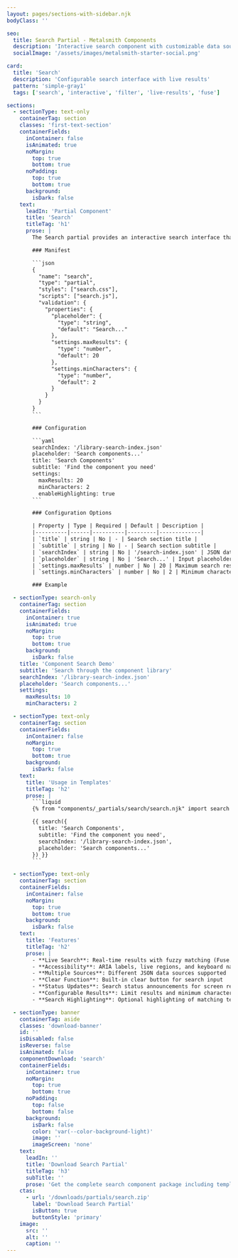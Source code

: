 ```yaml
---
layout: pages/sections-with-sidebar.njk
bodyClass: ''

seo:
  title: Search Partial - Metalsmith Components
  description: 'Interactive search component with customizable data sources'
  socialImage: '/assets/images/metalsmith-starter-social.png'

card:
  title: 'Search'
  description: 'Configurable search interface with live results'
  pattern: 'simple-gray1'
  tags: ['search', 'interactive', 'filter', 'live-results', 'fuse']

sections:
  - sectionType: text-only
    containerTag: section
    classes: 'first-text-section'
    containerFields:
      inContainer: false
      isAnimated: true
      noMargin:
        top: true
        bottom: true
      noPadding:
        top: true
        bottom: true
      background:
        isDark: false
    text:
      leadIn: 'Partial Component'
      title: 'Search'
      titleTag: 'h1'
      prose: |
        The Search partial provides an interactive search interface that can work with different data sources. It includes live search results, accessibility features, and customizable configuration options.

        ### Manifest

        ```json
        {
          "name": "search",
          "type": "partial",
          "styles": ["search.css"],
          "scripts": ["search.js"],
          "validation": {
            "properties": {
              "placeholder": {
                "type": "string",
                "default": "Search..."
              },
              "settings.maxResults": {
                "type": "number",
                "default": 20
              },
              "settings.minCharacters": {
                "type": "number",
                "default": 2
              }
            }
          }
        }
        ```

        ### Configuration

        ```yaml
        searchIndex: '/library-search-index.json'
        placeholder: 'Search components...'
        title: 'Search Components'
        subtitle: 'Find the component you need'
        settings:
          maxResults: 20
          minCharacters: 2
          enableHighlighting: true
        ```

        ### Configuration Options

        | Property | Type | Required | Default | Description |
        |----------|------|----------|---------|-------------|
        | `title` | string | No | - | Search section title |
        | `subtitle` | string | No | - | Search section subtitle |
        | `searchIndex` | string | No | '/search-index.json' | JSON data source URL |
        | `placeholder` | string | No | 'Search...' | Input placeholder text |
        | `settings.maxResults` | number | No | 20 | Maximum search results |
        | `settings.minCharacters` | number | No | 2 | Minimum characters to trigger search |

        ### Example

  - sectionType: search-only
    containerTag: section
    containerFields:
      inContainer: true
      isAnimated: true
      noMargin:
        top: true
        bottom: true
      background:
        isDark: false
    title: 'Component Search Demo'
    subtitle: 'Search through the component library'
    searchIndex: '/library-search-index.json'
    placeholder: 'Search components...'
    settings:
      maxResults: 10
      minCharacters: 2

  - sectionType: text-only
    containerTag: section
    containerFields:
      inContainer: false
      noMargin:
        top: true
        bottom: true
      background:
        isDark: false
    text:
      title: 'Usage in Templates'
      titleTag: 'h2'
      prose: |
        ```liquid
        {% from "components/_partials/search/search.njk" import search %}

        {{ search({
          title: 'Search Components',
          subtitle: 'Find the component you need',
          searchIndex: '/library-search-index.json',
          placeholder: 'Search components...'
        }) }}
        ```

  - sectionType: text-only
    containerTag: section
    containerFields:
      inContainer: false
      noMargin:
        top: true
        bottom: true
      background:
        isDark: false
    text:
      title: 'Features'
      titleTag: 'h2'
      prose: |
        - **Live Search**: Real-time results with fuzzy matching (Fuse.js)
        - **Accessibility**: ARIA labels, live regions, and keyboard navigation
        - **Multiple Sources**: Different JSON data sources supported
        - **Clear Function**: Built-in clear button for search input
        - **Status Updates**: Search status announcements for screen readers
        - **Configurable Results**: Limit results and minimum character thresholds
        - **Search Highlighting**: Optional highlighting of matching terms

  - sectionType: banner
    containerTag: aside
    classes: 'download-banner'
    id: ''
    isDisabled: false
    isReverse: false
    isAnimated: false
    componentDownload: 'search'
    containerFields:
      inContainer: true
      noMargin:
        top: true
        bottom: true
      noPadding:
        top: false
        bottom: false
      background:
        isDark: false
        color: 'var(--color-background-light)'
        image: ''
        imageScreen: 'none'
    text:
      leadIn: ''
      title: 'Download Search Partial'
      titleTag: 'h3'
      subTitle: ''
      prose: 'Get the complete search component package including template, styles, manifest, examples, and installation script.'
    ctas:
      - url: '/downloads/partials/search.zip'
        label: 'Download Search Partial'
        isButton: true
        buttonStyle: 'primary'
    image:
      src: ''
      alt: ''
      caption: ''
---
```

